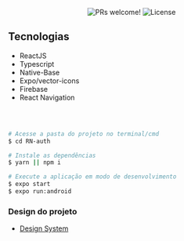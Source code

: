 <p align="center">
 <img src="https://img.shields.io/static/v1?label=PRs&message=welcome&color=49AA26&labelColor=000000" alt="PRs welcome!" />

  <img alt="License" src="https://img.shields.io/static/v1?label=license&message=MIT&color=49AA26&labelColor=000000">
</p>

## Tecnologias

- ReactJS
- Typescript
- Native-Base
- Expo/vector-icons
- Firebase
- React Navigation

</br>

```bash

# Acesse a pasta do projeto no terminal/cmd
$ cd RN-auth

# Instale as dependências
$ yarn || npm i

# Execute a aplicação em modo de desenvolvimento
$ expo start
$ expo run:android

```

<h3> 
	Design do projeto
</h3>

- [Design System](https://www.figma.com/file/ypGFX24z0K7uRGIwK67dCH/Untitled/duplicate)

<br/>
